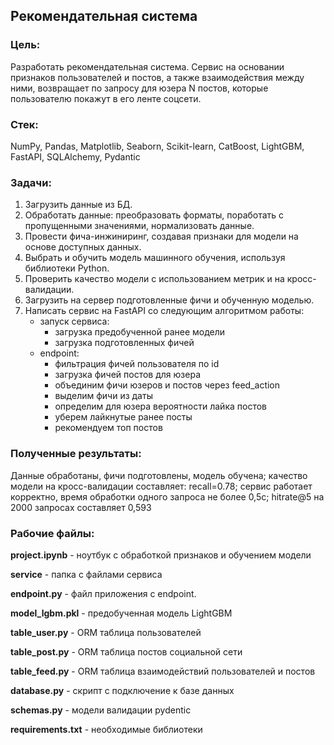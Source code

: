 ## Рекомендательная система
### Цель:
Разработать рекомендательная система. Сервис на основании признаков пользователей и постов, а также взаимодействия между ними, возвращает по запросу для юзера N постов, которые пользователю покажут в его ленте соцсети.

### Стек:
NumPy, Pandas, Matplotlib, Seaborn, Scikit-learn, CatBoost, LightGBM, FastAPI, SQLAlchemy, Pydantic

### Задачи: 
1. Загрузить данные из БД.
2. Обработать данные: преобразовать форматы, поработать с пропущенными значениями, нормализовать данные.
3. Провести фича-инжиниринг, создавая признаки для модели на основе доступных данных.
4. Выбрать и обучить модель машинного обучения, используя библиотеки Python.
5. Проверить качество модели с использованием метрик и на кросс-валидации.
6. Загрузить на сервер подготовленные фичи и обученную моделью.
7. Написать сервис на FastAPI со следующим алгоритмом работы:
    - запуск сервиса:
        * загрузка предобученной ранее модели
        * загрузка подготовленных фичей
    - endpoint:
        * фильтрация фичей пользователя по id
        * загрузка фичей постов для юзера
        * объединим фичи юзеров и постов через feed_action
        * выделим фичи из даты
        * определим для юзера вероятности лайка постов
        * уберем лайкнутые ранее посты
        * рекомендуем топ постов

### Полученные результаты:
Данные обработаны, фичи подготовлены, модель обучена; качество модели на кросс-валидации составляет: recall=0.78; сервис работает корректно, время обработки одного запроса не более 0,5с; hitrate@5 на 2000 запросах составляет 0,593

### Рабочие файлы:
**project.ipynb** - ноутбук с обработкой признаков и обучением модели

**service** -  папка с файлами сервиса

**endpoint.py** - файл приложения с endpoint.

**model_lgbm.pkl** - предобученная модель LightGBM

**table_user.py** - ORM таблица пользователей

**table_post.py** - ORM таблица постов социальной сети

**table_feed.py** - ORM таблица взаимодействий пользователей и постов

**database.py** - скрипт с подключение к базе данных

**schemas.py** - модели валидации pydentic

**requirements.txt** - необходимые библиотеки